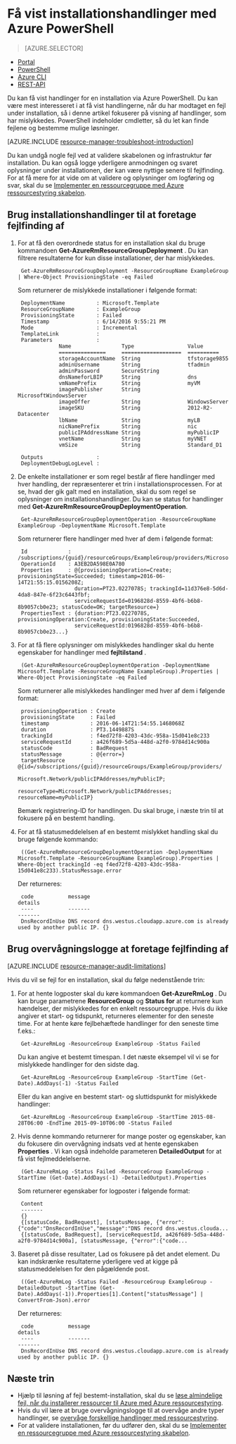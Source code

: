 <properties
   pageTitle="Få vist installation operationer med PowerShell | Microsoft Azure"
   description="Beskriver, hvordan du bruger Azure PowerShell til at finde problemer fra ressourcestyring installation."
   services="azure-resource-manager,virtual-machines"
   documentationCenter=""
   tags="top-support-issue"
   authors="tfitzmac"
   manager="timlt"
   editor=""/>

<tags
   ms.service="azure-resource-manager"
   ms.devlang="na"
   ms.topic="article"
   ms.tgt_pltfrm="vm-multiple"
   ms.workload="infrastructure"
   ms.date="06/14/2016"
   ms.author="tomfitz"/>

# <a name="view-deployment-operations-with-azure-powershell"></a>Få vist installationshandlinger med Azure PowerShell

> [AZURE.SELECTOR]
- [Portal](resource-manager-troubleshoot-deployments-portal.md)
- [PowerShell](resource-manager-troubleshoot-deployments-powershell.md)
- [Azure CLI](resource-manager-troubleshoot-deployments-cli.md)
- [REST-API](resource-manager-troubleshoot-deployments-rest.md)

Du kan få vist handlinger for en installation via Azure PowerShell. Du kan være mest interesseret i at få vist handlingerne, når du har modtaget en fejl under installation, så i denne artikel fokuserer på visning af handlinger, som har mislykkedes. PowerShell indeholder cmdletter, så du let kan finde fejlene og bestemme mulige løsninger.

[AZURE.INCLUDE [resource-manager-troubleshoot-introduction](../includes/resource-manager-troubleshoot-introduction.md)]

Du kan undgå nogle fejl ved at validere skabelonen og infrastruktur før installation. Du kan også logge yderligere anmodningen og svaret oplysninger under installationen, der kan være nyttige senere til fejlfinding. For at få mere for at vide om at validere og oplysninger om logføring og svar, skal du se [Implementer en ressourcegruppe med Azure ressourcestyring skabelon](resource-group-template-deploy.md).

## <a name="use-deployment-operations-to-troubleshoot"></a>Brug installationshandlinger til at foretage fejlfinding af

1. For at få den overordnede status for en installation skal du bruge kommandoen **Get-AzureRmResourceGroupDeployment** . Du kan filtrere resultaterne for kun disse installationer, der har mislykkedes.

        Get-AzureRmResourceGroupDeployment -ResourceGroupName ExampleGroup | Where-Object ProvisioningState -eq Failed
        
    Som returnerer de mislykkede installationer i følgende format:
        
        DeploymentName          : Microsoft.Template
        ResourceGroupName       : ExampleGroup
        ProvisioningState       : Failed
        Timestamp               : 6/14/2016 9:55:21 PM
        Mode                    : Incremental
        TemplateLink            :
        Parameters              :
                    Name                Type                 Value
                    ===============     ===================  ==========
                    storageAccountName  String               tfstorage9855
                    adminUsername       String               tfadmin
                    adminPassword       SecureString
                    dnsNameforLBIP      String               dns
                    vmNamePrefix        String               myVM
                    imagePublisher      String               MicrosoftWindowsServer
                    imageOffer          String               WindowsServer
                    imageSKU            String               2012-R2-Datacenter
                    lbName              String               myLB
                    nicNamePrefix       String               nic
                    publicIPAddressName String               myPublicIP
                    vnetName            String               myVNET
                    vmSize              String               Standard_D1

        Outputs                 :
        DeploymentDebugLogLevel :

2. De enkelte installationer er som regel består af flere handlinger med hver handling, der repræsenterer et trin i installationsprocessen. For at se, hvad der gik galt med en installation, skal du som regel se oplysninger om installationshandlinger. Du kan se status for handlinger med **Get-AzureRmResourceGroupDeploymentOperation**.

        Get-AzureRmResourceGroupDeploymentOperation -ResourceGroupName ExampleGroup -DeploymentName Microsoft.Template
        
    Som returnerer flere handlinger med hver af dem i følgende format:
        
        Id             : /subscriptions/{guid}/resourceGroups/ExampleGroup/providers/Microsoft.Resources/deployments/Microsoft.Template/operations/A3EB2DA598E0A780
        OperationId    : A3EB2DA598E0A780
        Properties     : @{provisioningOperation=Create; provisioningState=Succeeded; timestamp=2016-06-14T21:55:15.0156208Z;
                         duration=PT23.0227078S; trackingId=11d376e8-5d6d-4da8-847e-6f23c6443fbf;
                         serviceRequestId=0196828d-8559-4bf6-b6b8-8b9057cb0e23; statusCode=OK; targetResource=}
        PropertiesText : {duration:PT23.0227078S, provisioningOperation:Create, provisioningState:Succeeded,
                         serviceRequestId:0196828d-8559-4bf6-b6b8-8b9057cb0e23...}

3. For at få flere oplysninger om mislykkedes handlinger skal du hente egenskaber for handlinger med **fejltilstand** .

        (Get-AzureRmResourceGroupDeploymentOperation -DeploymentName Microsoft.Template -ResourceGroupName ExampleGroup).Properties | Where-Object ProvisioningState -eq Failed
        
    Som returnerer alle mislykkedes handlinger med hver af dem i følgende format:
        
        provisioningOperation : Create
        provisioningState     : Failed
        timestamp             : 2016-06-14T21:54:55.1468068Z
        duration              : PT3.1449887S
        trackingId            : f4ed72f8-4203-43dc-958a-15d041e8c233
        serviceRequestId      : a426f689-5d5a-448d-a2f0-9784d14c900a
        statusCode            : BadRequest
        statusMessage         : @{error=}
        targetResource        : @{id=/subscriptions/{guid}/resourceGroups/ExampleGroup/providers/
                                Microsoft.Network/publicIPAddresses/myPublicIP;
                                resourceType=Microsoft.Network/publicIPAddresses; resourceName=myPublicIP}

    Bemærk registrering-ID for handlingen. Du skal bruge, i næste trin til at fokusere på en bestemt handling.

4. For at få statusmeddelelsen af en bestemt mislykket handling skal du bruge følgende kommando:

        ((Get-AzureRmResourceGroupDeploymentOperation -DeploymentName Microsoft.Template -ResourceGroupName ExampleGroup).Properties | Where-Object trackingId -eq f4ed72f8-4203-43dc-958a-15d041e8c233).StatusMessage.error
        
    Der returneres:
        
        code           message                                                                        details
        ----           -------                                                                        -------
        DnsRecordInUse DNS record dns.westus.cloudapp.azure.com is already used by another public IP. {}

## <a name="use-audit-logs-to-troubleshoot"></a>Brug overvågningslogge at foretage fejlfinding af

[AZURE.INCLUDE [resource-manager-audit-limitations](../includes/resource-manager-audit-limitations.md)]

Hvis du vil se fejl for en installation, skal du følge nedenstående trin:

1. For at hente logposter skal du køre kommandoen **Get-AzureRmLog** . Du kan bruge parametrene **ResourceGroup** og **Status for** at returnere kun hændelser, der mislykkedes for en enkelt ressourcegruppe. Hvis du ikke angiver et start- og tidspunkt, returneres elementer for den seneste time.
For at hente køre fejlbehæftede handlinger for den seneste time f.eks.:

        Get-AzureRmLog -ResourceGroup ExampleGroup -Status Failed

    Du kan angive et bestemt timespan. I det næste eksempel vil vi se for mislykkede handlinger for den sidste dag. 

        Get-AzureRmLog -ResourceGroup ExampleGroup -StartTime (Get-Date).AddDays(-1) -Status Failed
      
    Eller du kan angive en bestemt start- og sluttidspunkt for mislykkede handlinger:

        Get-AzureRmLog -ResourceGroup ExampleGroup -StartTime 2015-08-28T06:00 -EndTime 2015-09-10T06:00 -Status Failed

2. Hvis denne kommando returnerer for mange poster og egenskaber, kan du fokusere din overvågning indsats ved at hente egenskaben **Properties** . Vi kan også indeholde parameteren **DetailedOutput** for at få vist fejlmeddelelserne.

        (Get-AzureRmLog -Status Failed -ResourceGroup ExampleGroup -StartTime (Get-Date).AddDays(-1) -DetailedOutput).Properties
        
    Som returnerer egenskaber for logposter i følgende format:
        
        Content
        -------
        {} 
        {[statusCode, BadRequest], [statusMessage, {"error":{"code":"DnsRecordInUse","message":"DNS record dns.westus.clouda...
        {[statusCode, BadRequest], [serviceRequestId, a426f689-5d5a-448d-a2f0-9784d14c900a], [statusMessage, {"error":{"code...

3. Baseret på disse resultater, Lad os fokusere på det andet element. Du kan indskrænke resultaterne yderligere ved at kigge på statusmeddelelsen for den pågældende post.

        ((Get-AzureRmLog -Status Failed -ResourceGroup ExampleGroup -DetailedOutput -StartTime (Get-Date).AddDays(-1)).Properties[1].Content["statusMessage"] | ConvertFrom-Json).error
        
    Der returneres:
        
        code           message                                                                        details
        ----           -------                                                                        -------
        DnsRecordInUse DNS record dns.westus.cloudapp.azure.com is already used by another public IP. {}



## <a name="next-steps"></a>Næste trin

- Hjælp til løsning af fejl bestemt-installation, skal du se [løse almindelige fejl, når du installerer ressourcer til Azure med Azure ressourcestyring](resource-manager-common-deployment-errors.md).
- Hvis du vil lære at bruge overvågningslogge til at overvåge andre typer handlinger, se [overvåge forskellige handlinger med ressourcestyring](resource-group-audit.md).
- For at validere installationen, før du udfører den, skal du se [Implementer en ressourcegruppe med Azure ressourcestyring skabelon](resource-group-template-deploy.md).

